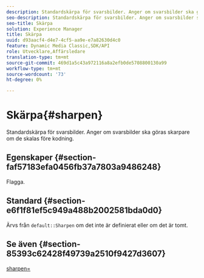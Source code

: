 ```yaml
---
description: Standardskärpa för svarsbilder. Anger om svarsbilder ska göras skarpare om de skalas före kodning.
seo-description: Standardskärpa för svarsbilder. Anger om svarsbilder ska göras skarpare om de skalas före kodning.
seo-title: Skärpa
solution: Experience Manager
title: Skärpa
uuid: d93aacf4-d4e7-4cf5-aa9e-e7a82630d4c0
feature: Dynamic Media Classic,SDK/API
role: Utvecklare,Affärsledare
translation-type: tm+mt
source-git-commit: 469d1a5c43a972116a8a2efb0de5708800130a99
workflow-type: tm+mt
source-wordcount: '73'
ht-degree: 0%

---
```



# Skärpa{#sharpen}

Standardskärpa för svarsbilder. Anger om svarsbilder ska göras skarpare om de skalas före kodning.

## Egenskaper {#section-faf57183efa0456fb37a7803a9486248}

Flagga.

## Standard {#section-e6f1f81ef5c949a488b2002581bda0d0}

Ärvs från `default::Sharpen` om det inte är definierat eller om det är tomt.

## Se även {#section-85393c62428f49739a2510f9427d3607}

[sharpen=](../../../../../ir-api/http-protocol/image-rendering-api-ref/c-ir-http-protocol-ref/c-ir-http-protocol-command-reference/r-ir-http-sharpen.md#reference-13034d22d176483cb99ccafc2a4f6a6e)
